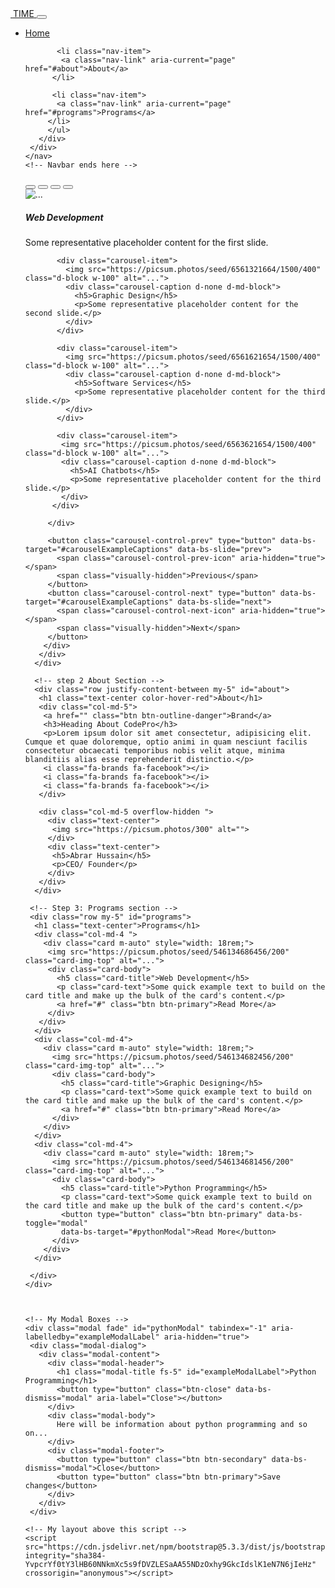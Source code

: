 
<html lang="en">
  <head>
    <meta charset="utf-8">
    <meta name="viewport" content="width=device-width, initial-scale=1">
    <title>Bootstrap demo</title>
    <link rel="stylesheet" href="https://cdnjs.cloudflare.com/ajax/libs/font-awesome/6.7.2/css/all.min.css" integrity="sha512-Evv84Mr4kqVGRNSgIGL/F/aIDqQb7xQ2vcrdIwxfjThSH8CSR7PBEakCr51Ck+w+/U6swU2Im1vVX0SVk9ABhg==" crossorigin="anonymous" referrerpolicy="no-referrer" />
    <link href="https://cdn.jsdelivr.net/npm/bootstrap@5.3.3/dist/css/bootstrap.min.css" rel="stylesheet" integrity="sha384-QWTKZyjpPEjISv5WaRU9OFeRpok6YctnYmDr5pNlyT2bRjXh0JMhjY6hW+ALEwIH" crossorigin="anonymous">
    <link rel="stylesheet" href="style.css">
</head>
  <body>
    <nav class="navbar navbar-expand-lg bg-light">
     <div class="container">
       <a class="navbar-brand" href="#">
         <img src="https://picsum.photos/50" class="rounded-circle" alt=""> <span class="px-2">TIME</span>
       </a>
       <button class="navbar-toggler" type="button" data-bs-toggle="collapse" data-bs-target="#navbarSupportedContent" aria-controls="navbarSupportedContent" aria-expanded="false" aria-label="Toggle navigation">
         <span class="navbar-toggler-icon"></span>
       </button>
       <div class="collapse navbar-collapse justify-content-end" id="navbarSupportedContent">
         <ul class="navbar-nav mb-2 mb-lg-0">
           <li class="nav-item">
             <a class="nav-link active" aria-current="page" href="#home">Home</a>
           </li>

           <li class="nav-item">
            <a class="nav-link" aria-current="page" href="#about">About</a>
          </li>

          <li class="nav-item">
           <a class="nav-link" aria-current="page" href="#programs">Programs</a>
         </li>
         </ul>
       </div>
     </div>
    </nav>
    <!-- Navbar ends here -->
   <div class="container">
      <!-- step 1 Carousel section   -->
      <div class="row my-5" id="home">
       <div class="col">
        <div id="carouselExampleCaptions" class="carousel slide rounded shadow" data-bs-ride="false">
         <div class="carousel-indicators">
           <button type="button" data-bs-target="#carouselExampleCaptions" data-bs-slide-to="0" class="active" aria-current="true" aria-label="Slide 1"></button>
           <button type="button" data-bs-target="#carouselExampleCaptions" data-bs-slide-to="1" aria-label="Slide 2"></button>
           <button type="button" data-bs-target="#carouselExampleCaptions" data-bs-slide-to="2" aria-label="Slide 3"></button>
           <button type="button" data-bs-target="#carouselExampleCaptions" data-bs-slide-to="3" aria-label="Slide 4"></button>
         </div>
         <div class="carousel-inner">
           <div class="carousel-item active">
             <img src="https://picsum.photos/seed/6561321654/1500/400" class="d-block w-100" alt="...">
             <div class="carousel-caption d-none d-md-block">
               <h5>Web Development</h5>
               <p>Some representative placeholder content for the first slide.</p>
             </div>
           </div>

           <div class="carousel-item">
             <img src="https://picsum.photos/seed/6561321664/1500/400" class="d-block w-100" alt="...">
             <div class="carousel-caption d-none d-md-block">
               <h5>Graphic Design</h5>
               <p>Some representative placeholder content for the second slide.</p>
             </div>
           </div>

           <div class="carousel-item">
             <img src="https://picsum.photos/seed/6561621654/1500/400" class="d-block w-100" alt="...">
             <div class="carousel-caption d-none d-md-block">
               <h5>Software Services</h5>
               <p>Some representative placeholder content for the third slide.</p>
             </div>
           </div>

           <div class="carousel-item">
            <img src="https://picsum.photos/seed/6563621654/1500/400" class="d-block w-100" alt="...">
            <div class="carousel-caption d-none d-md-block">
              <h5>AI Chatbots</h5>
              <p>Some representative placeholder content for the third slide.</p>
            </div>
          </div>

         </div>

         <button class="carousel-control-prev" type="button" data-bs-target="#carouselExampleCaptions" data-bs-slide="prev">
           <span class="carousel-control-prev-icon" aria-hidden="true"></span>
           <span class="visually-hidden">Previous</span>
         </button>
         <button class="carousel-control-next" type="button" data-bs-target="#carouselExampleCaptions" data-bs-slide="next">
           <span class="carousel-control-next-icon" aria-hidden="true"></span>
           <span class="visually-hidden">Next</span>
         </button>
        </div>
       </div>
      </div>

      <!-- step 2 About Section -->
      <div class="row justify-content-between my-5" id="about">
       <h1 class="text-center color-hover-red">About</h1>
       <div class="col-md-5">
        <a href="" class="btn btn-outline-danger">Brand</a>
        <h3>Heading About CodePro</h3>
        <p>Lorem ipsum dolor sit amet consectetur, adipisicing elit. Cumque et quae doloremque, optio animi in quam nesciunt facilis consectetur obcaecati temporibus nobis velit atque, minima blanditiis alias esse reprehenderit distinctio.</p>
        <i class="fa-brands fa-facebook"></i>
        <i class="fa-brands fa-facebook"></i>
        <i class="fa-brands fa-facebook"></i>
       </div>

       <div class="col-md-5 overflow-hidden ">
         <div class="text-center">
          <img src="https://picsum.photos/300" alt="">
         </div>
         <div class="text-center">
          <h5>Abrar Hussain</h5>
          <p>CEO/ Founder</p>
         </div>
       </div>
      </div>

     <!-- Step 3: Programs section -->
     <div class="row my-5" id="programs">
      <h1 class="text-center">Programs</h1>
      <div class="col-md-4 ">
        <div class="card m-auto" style="width: 18rem;">
         <img src="https://picsum.photos/seed/546134686456/200" class="card-img-top" alt="...">
         <div class="card-body">
           <h5 class="card-title">Web Development</h5>
           <p class="card-text">Some quick example text to build on the card title and make up the bulk of the card's content.</p>
           <a href="#" class="btn btn-primary">Read More</a>
         </div>
       </div>
      </div>
      <div class="col-md-4">
        <div class="card m-auto" style="width: 18rem;">
          <img src="https://picsum.photos/seed/546134682456/200" class="card-img-top" alt="...">
          <div class="card-body">
            <h5 class="card-title">Graphic Designing</h5>
            <p class="card-text">Some quick example text to build on the card title and make up the bulk of the card's content.</p>
            <a href="#" class="btn btn-primary">Read More</a>
          </div>
        </div>
      </div>
      <div class="col-md-4">
        <div class="card m-auto" style="width: 18rem;">
          <img src="https://picsum.photos/seed/546134681456/200" class="card-img-top" alt="...">
          <div class="card-body">
            <h5 class="card-title">Python Programming</h5>
            <p class="card-text">Some quick example text to build on the card title and make up the bulk of the card's content.</p>
            <button type="button" class="btn btn-primary" data-bs-toggle="modal" 
            data-bs-target="#pythonModal">Read More</button>
          </div>
        </div>
      </div>

     </div>
    </div>



    <!-- My Modal Boxes -->
    <div class="modal fade" id="pythonModal" tabindex="-1" aria-labelledby="exampleModalLabel" aria-hidden="true">
     <div class="modal-dialog">
       <div class="modal-content">
         <div class="modal-header">
           <h1 class="modal-title fs-5" id="exampleModalLabel">Python Programming</h1>
           <button type="button" class="btn-close" data-bs-dismiss="modal" aria-label="Close"></button>
         </div>
         <div class="modal-body">
           Here will be information about python programming and so on...
         </div>
         <div class="modal-footer">
           <button type="button" class="btn btn-secondary" data-bs-dismiss="modal">Close</button>
           <button type="button" class="btn btn-primary">Save changes</button>
         </div>
       </div>
     </div>
   </div>
   <!-- Python Modal Ends here -->

    <!-- My layout above this script -->
    <script src="https://cdn.jsdelivr.net/npm/bootstrap@5.3.3/dist/js/bootstrap.bundle.min.js" integrity="sha384-YvpcrYf0tY3lHB60NNkmXc5s9fDVZLESaAA55NDzOxhy9GkcIdslK1eN7N6jIeHz" crossorigin="anonymous"></script>
  </body>
</html>
